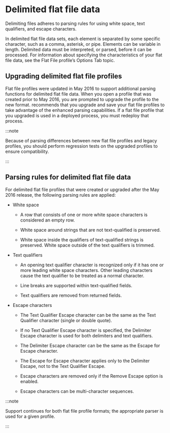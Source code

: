 # Delimited flat file data

<head>
  <meta name="guidename" content="Integration"/>
  <meta name="context" content="GUID-bc6edaae-807a-4dd6-8026-61448bde07ea"/>
</head>


Delimiting files adheres to parsing rules for using white space, text qualifiers, and escape characters.

In delimited flat file data sets, each element is separated by some specific character, such as a comma, asterisk, or pipe. Elements can be variable in length. Delimited data must be interpreted, or parsed, before it can be processed. For information about specifying the characteristics of your flat file data, see the Flat File profile’s Options Tab topic.

## Upgrading delimited flat file profiles

Flat file profiles were updated in May 2016 to support additional parsing functions for delimited flat file data. When you open a profile that was created prior to May 2016, you are prompted to upgrade the profile to the new format. recommends that you upgrade and save your flat file profiles to take advantage of the enhanced parsing capabilities. If a flat file profile that you upgraded is used in a deployed process, you must redeploy that process.

:::note

Because of parsing differences between new flat file profiles and legacy profiles, you should perform regression tests on the upgraded profiles to ensure compatibility.

:::

## Parsing rules for delimited flat file data

For delimited flat file profiles that were created or upgraded after the May 2016 release, the following parsing rules are applied:

-   White space

    -   A row that consists of one or more white space characters is considered an empty row.

    -   White space around strings that are not text-qualified is preserved.

    -   White space inside the qualifiers of text-qualified strings is preserved. White space outside of the text qualifiers is trimmed.

-   Text qualifiers

    -   An opening text qualifier character is recognized only if it has one or more leading white space characters. Other leading characters cause the text qualifier to be treated as a normal character.

    -   Line breaks are supported within text-qualified fields.

    -   Text qualifiers are removed from returned fields.

-   Escape characters

    -   The Text Qualifier Escape character can be the same as the Text Qualifier character \(single or double quote\).

    -   If no Text Qualifier Escape character is specified, the Delimiter Escape character is used for both delimiters and text qualifiers.

    -   The Delimiter Escape character can be the same as the Escape for Escape character.

    -   The Escape for Escape character applies only to the Delimiter Escape, not to the Text Qualifier Escape.

    -   Escape characters are removed only if the Remove Escape option is enabled.

    -   Escape characters can be multi-character sequences.


:::note

Support continues for both flat file profile formats; the appropriate parser is used for a given profile.

:::